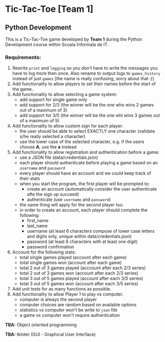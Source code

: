 # Tic-Tac-Toe [Team 1]

## Python Development

This is a Tic-Tac-Toe game developed by **Team 1** during the Python Development course within Scoala Informala de IT.

### Requirements:
1. Rewrite `print` and `logging` so you don't have to write the messages you have to log more then once. Also rename to output logs to `games_history` instead of just `games` [the name is really confusing, sorry about that :)]
2. Add functionality to allow players to set their names before the start of the game..
3. Add functionality to allow selecting a game system:
	- add support for single game only
	- add support for 2/3 (the winner will be the one who wins 2 games out of a maximum of 3)
	- add support for 3/5 (the winner will be the one whi wins 3 games out of a maximum of 5)
4. Add functionality to allow custom sign for each player:
	- the user should be able to select EXACTLY one character (validate s/he really selected a character)
	- use the lower case of the selected character, e.g. if the users choose **A**, use the **a** instead
5. Add functionality to allow registration and authentication before a game:
	- use a JSON file (data/credentials.json)
	- each player should authenticate before playing a game based on an `username` and `password`
	- every player should have an account and we could keep track of their stats
	- when you start the program, the first player will be prompted to:
		- create an account (automatically consider the user authenticate afte the sign up succeed)
		- authenticate (use `username` and `password`)
	- the same thing will apply for the second player too.
	- in order to create an account, each player should complete the following:
		- first_name
		- last_name
		- username (at least 6 characters compose of lower case letters and digits only, unique within data/credentials.json)
		- password (at least 6 characters with at least one digit)
		- password confirmation
6. Account for the following stats:
	- total single games played (account after each game)
	- total single games won (account after each game)
	- total 2 out of 3 games played (acccount after each 2/3 series)
	- total 2 out of 3 games won (account after each 2/3 series)
	- total 3 out of 5 games played (account after each 3/5 series)
	- total 3 out of 5 games won (account after each 3/5 series)
7. Add unit tests for as many functions as possible.
8. Add functionality to allow Player 1 to play vs computer.
	- computer is always the second player
	- computer choices are random based on available options
	- statistics vs computer won't be write to `json` file
	- a game vs computer won't require authentication

**TBA:** Object oriented programming

**TBA:** tkinter (GUI - Graphical User Interface)
